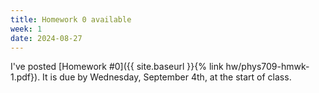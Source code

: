 ```yaml
---
title: Homework 0 available
week: 1
date: 2024-08-27
---
```


I've posted [Homework #0]({{ site.baseurl }}{% link hw/phys709-hmwk-1.pdf}). It is due by Wednesday, September 4th, at the start of class. 

<!--

1. Create a [new repository based on Just the Class](https://github.com/kevinlin1/just-the-class/generate).
1. Configure a [publishing source for GitHub Pages](https://help.github.com/en/articles/configuring-a-publishing-source-for-github-pages). Your course website is now live!
1. Update `_config.yml` with your course information.
1. Edit and create `.md` [Markdown files](https://guides.github.com/features/mastering-markdown/) to add your content.
-->
